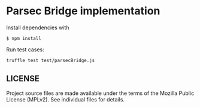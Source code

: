 # Parsec Bridge implementation

Install dependencies with

```
$ npm install
```

Run test cases:

```
truffle test test/parsecBridge.js 
```

## LICENSE

Project source files are made available under the terms of the Mozilla Public License (MPLv2). See individual files for details.